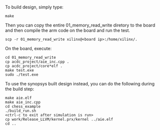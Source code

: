 To build design, simply type:
```
make 
```
Then you can copy the entire 01_memory_read_write diretory to the board and then compile the arm code on the board and run the test.
```
scp -r 01_memory_read_write xilinx@<board ip>:/home/xilinx/.
```

On the board, execute:
```
cd 01_memory_read_write
cp acdc_project/aie_inc.cpp .
cp acdc_project/core*elf .
make test.exe
sudo ./test.exe
```

To use the synopsys built design instead, you can do the following during the build step:
```
make aie.elf
make aie_inc.cpp
cd chess_example
./build_run.sh
<ctrl-c to exit after simulation is run>
cp work/Release_LLVM/kernel.prx/kernel ../aie.elf
cd ..
```

